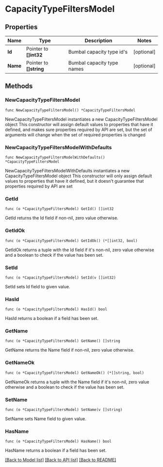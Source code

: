 # CapacityTypeFiltersModel

## Properties

Name | Type | Description | Notes
------------ | ------------- | ------------- | -------------
**Id** | Pointer to **[]int32** | Bumbal capacity type id&#39;s | [optional] 
**Name** | Pointer to **[]string** | Bumbal capacity type names | [optional] 

## Methods

### NewCapacityTypeFiltersModel

`func NewCapacityTypeFiltersModel() *CapacityTypeFiltersModel`

NewCapacityTypeFiltersModel instantiates a new CapacityTypeFiltersModel object
This constructor will assign default values to properties that have it defined,
and makes sure properties required by API are set, but the set of arguments
will change when the set of required properties is changed

### NewCapacityTypeFiltersModelWithDefaults

`func NewCapacityTypeFiltersModelWithDefaults() *CapacityTypeFiltersModel`

NewCapacityTypeFiltersModelWithDefaults instantiates a new CapacityTypeFiltersModel object
This constructor will only assign default values to properties that have it defined,
but it doesn't guarantee that properties required by API are set

### GetId

`func (o *CapacityTypeFiltersModel) GetId() []int32`

GetId returns the Id field if non-nil, zero value otherwise.

### GetIdOk

`func (o *CapacityTypeFiltersModel) GetIdOk() (*[]int32, bool)`

GetIdOk returns a tuple with the Id field if it's non-nil, zero value otherwise
and a boolean to check if the value has been set.

### SetId

`func (o *CapacityTypeFiltersModel) SetId(v []int32)`

SetId sets Id field to given value.

### HasId

`func (o *CapacityTypeFiltersModel) HasId() bool`

HasId returns a boolean if a field has been set.

### GetName

`func (o *CapacityTypeFiltersModel) GetName() []string`

GetName returns the Name field if non-nil, zero value otherwise.

### GetNameOk

`func (o *CapacityTypeFiltersModel) GetNameOk() (*[]string, bool)`

GetNameOk returns a tuple with the Name field if it's non-nil, zero value otherwise
and a boolean to check if the value has been set.

### SetName

`func (o *CapacityTypeFiltersModel) SetName(v []string)`

SetName sets Name field to given value.

### HasName

`func (o *CapacityTypeFiltersModel) HasName() bool`

HasName returns a boolean if a field has been set.


[[Back to Model list]](../README.md#documentation-for-models) [[Back to API list]](../README.md#documentation-for-api-endpoints) [[Back to README]](../README.md)


